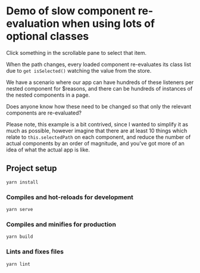 # Demo of slow component re-evaluation when using lots of optional classes

Click something in the scrollable pane to select that item.

When the path changes, every loaded component re-evaluates its class list due
to `get isSelected()` watching the value from the store.

We have a scenario where our app can have hundreds of these listeners per
nested component for $reasons, and there can be hundreds of instances of the
nested components in a page.

Does anyone know how these need to be changed so that only the relevant
components are re-evaluated?

Please note, this example is a bit contrived, since I wanted to simplify it as
much as possible, however imagine that there are at least 10 things which relate
to `this.selectedPath` on each component, and reduce the number of actual
components by an order of magnitude, and you've got more of an idea of what
the actual app is like.

## Project setup
```
yarn install
```

### Compiles and hot-reloads for development
```
yarn serve
```

### Compiles and minifies for production
```
yarn build
```

### Lints and fixes files
```
yarn lint
```
